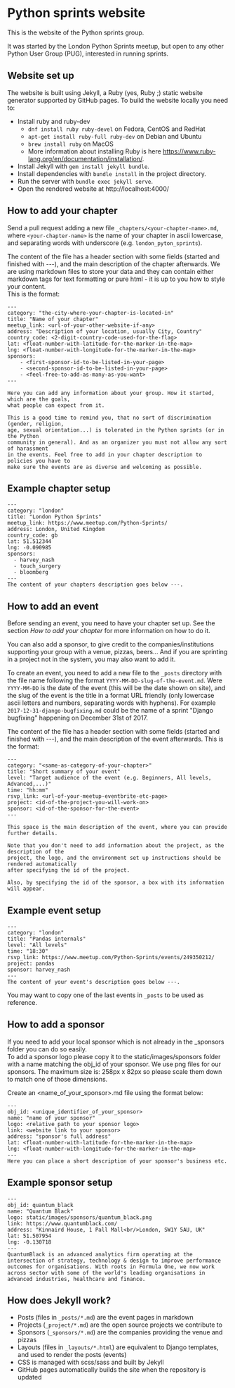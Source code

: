 Python sprints website
======================

This is the website of the Python sprints group.

It was started by the London Python Sprints meetup, but open to any other
Python User Group (PUG), interested in running sprints.

Website set up
--------------

The website is built using Jekyll, a Ruby (yes, Ruby ;) static website
generator supported by GitHub pages. To build the website locally you
need to:

- Install ruby and ruby-dev
    - `dnf install ruby ruby-devel` on Fedora, CentOS and RedHat
    - `apt-get install ruby-full ruby-dev` on Debian and Ubuntu
    - `brew install ruby` on MacOS
    - More information about installing Ruby is here
    <https://www.ruby-lang.org/en/documentation/installation/>.
- Install Jekyll with `gem install jekyll bundle`.
- Install dependencies with `bundle install` in the project directory.
- Run the server with `bundle exec jekyll serve`.
- Open the rendered website at http://localhost:4000/

How to add your chapter
-----------------------

Send a pull request adding a new file `_chapters/<your-chapter-name>.md`, where
`<your-chapter-name>` is the name of your chapter in ascii lowercase, and
separating words with underscore (e.g. `london_pyton_sprints`).

The content of the file has a header section with some fields (started and finished with
---), and the main description of the chapter afterwards. 
We are using markdown files to store your data and they can contain either markdown tags for text formatting or pure html - it is up to you how to style your content.<br>
This is the format:

    ---
    category: "the-city-where-your-chapter-is-located-in"
    title: "Name of your chapter"
    meetup_link: <url-of-your-other-website-if-any>
    address: "Description of your location, usually City, Country"
    country_code: <2-digit-country-code-used-for-the-flag>
    lat: <float-number-with-latitude-for-the-marker-in-the-map>
    lng: <float-number-with-longitude-for-the-marker-in-the-map>
    sponsors:
        - <first-sponsor-id-to-be-listed-in-your-page>
        - <second-sponsor-id-to-be-listed-in-your-page>
        - <feel-free-to-add-as-many-as-you-want>
    ---
    
    Here you can add any information about your group. How it started, which are the goals,
    what people can expect from it.
    
    This is a good time to remind you, that no sort of discrimination (gender, religion,
    age, sexual orientation...) is tolerated in the Python sprints (or in the Python
    community in general). And as an organizer you must not allow any sort of harassment
    in the events. Feel free to add in your chapter description to policies you have to
    make sure the events are as diverse and welcoming as possible.


Example chapter setup
---------------------
    ---
    category: "london"
    title: "London Python Sprints"
    meetup_link: https://www.meetup.com/Python-Sprints/
    address: London, United Kingdom
    country_code: gb
    lat: 51.512344
    lng: -0.090985
    sponsors:
      - harvey_nash
      - touch_surgery
      - bloomberg
    ---
    The content of your chapters description goes below ---.

How to add an event
-------------------

Before sending an event, you need to have your chapter set up. See the section *How to
add your chapter* for more information on how to do it.

You can also add a sponsor, to give credit to the companies/institutions supporting your
group with a venue, pizzas, beers... And if you are sprinting in a project not in the
system, you may also want to add it.

To create an event, you need to add a new file to the `_posts` directory with the file
name following the format `YYYY-MM-DD-slug-of-the-event.md`. Were `YYYY-MM-DD` is the
date of the event (this will be the date shown on site), and the slug of the event is the title in a format URL friendly
(only lowercase ascii letters and numbers, separating words with hyphens). For example
`2017-12-31-django-bugfixing.md` could be the name of a sprint "Django bugfixing"
happening on December 31st of 2017.

The content of the file has a header section with some fields (started and finished with
---), and the main description of the event afterwards. This is the format:

    ---
    category: "<same-as-category-of-your-chapter>"
    title: "Short summary of your event"
    level: "Target audience of the event (e.g. Beginners, All levels, Advanced,...)"
    time: "hh:mm"
    rsvp_link: <url-of-your-meetup-eventbrite-etc-page>
    project: <id-of-the-project-you-will-work-on>
    sponsor: <id-of-the-sponsor-for-the-event>
    ---
    
    This space is the main description of the event, where you can provide further details.
    
    Note that you don't need to add information about the project, as the description of the
    project, the logo, and the environment set up instructions should be rendered automatically
    after specifying the id of the project.
    
    Also, by specifying the id of the sponsor, a box with its information will appear.

Example event setup
---------------------
    ---
    category: "london"
    title: "Pandas internals"
    level: "All levels"
    time: "18:30"
    rsvp_link: https://www.meetup.com/Python-Sprints/events/249350212/
    project: pandas
    sponsor: harvey_nash
    ---
    The content of your event's description goes below ---.
    
You may want to copy one of the last events in `_posts` to be used as reference.

How to add a sponsor
--------------------
If you need to add your local sponsor which is not already in the _sponsors folder you can do so easily.<br>
To add a sponsor logo please copy it to the static/images/sponsors folder with a name matching the obj_id of your sponsor.
We use png files for our sponsors. The maximum size is: 258px x 82px so please scale them down to match one of those dimensions.

Create an <name_of_your_sponsor>.md file using the format below:

    ---
    obj_id: <unique_identifier_of_your_sponsor>
    name: "name of your sponsor"
    logo: <relative path to your sponsor logo>
    link: <website link to your sponsor>
    address: "sponsor's full address"
    lat: <float-number-with-latitude-for-the-marker-in-the-map>
    lng: <float-number-with-longitude-for-the-marker-in-the-map>
    ---
    Here you can place a short description of your sponsor's business etc.
    
Example sponsor setup
---------------------
    ---
    obj_id: quantum_black
    name: "Quantum Black"
    logo: static/images/sponsors/quantum_black.png
    link: https://www.quantumblack.com/
    address: "Kinnaird House, 1 Pall Mall<br/>London, SW1Y 5AU, UK"
    lat: 51.507954
    lng: -0.130718
    ---
    QuantumBlack is an advanced analytics firm operating at the intersection of strategy, technology & design to improve performance outcomes for organisations. With roots in Formula One, we now work across sector with some of the world's leading organisations in advanced industries, healthcare and finance.


How does Jekyll work?
---------------------

- Posts (files in `_posts/*.md`) are the event pages in markdown
- Projects (`_project/*.md`) are the open source projects we contribute to
- Sponsors (`_sponsors/*.md`) are the companies providing the venue and pizzas
- Layouts (files in `_layouts/*.html`) are equivalent to Django templates,
  and used to render the posts (events)
- CSS is managed with scss/sass and built by Jekyll
- GitHub pages automatically builds the site when the repository is updated
